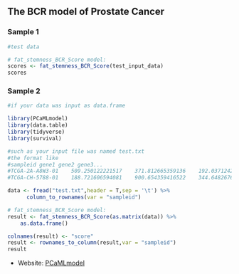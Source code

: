 ## **The BCR model of Prostate Cancer**
### Sample 1
```R
#test data

# fat_stemness_BCR_Score model:
scores <- fat_stemness_BCR_Score(test_input_data)
scores

```

### Sample 2
```R
#if your data was input as data.frame

library(PCaMLmodel)
library(data.table)
library(tidyverse)
library(survival)

#such as your input file was named test.txt
#the format like 
#sampleid gene1 gene2 gene3...
#TCGA-2A-A8W3-01	509.250122221517	371.812665359136	192.037124283762
#TCGA-CH-5788-01	188.721606594081	900.654359416522	344.648267600287

data <- fread("test.txt",header = T,sep = '\t') %>%
      column_to_rownames(var = "sampleid")

# fat_stemness_BCR_Score model:
result <- fat_stemness_BCR_Score(as.matrix(data)) %>%
	as.data.frame()

colnames(result) <- "score"
result <- rownames_to_column(result,var = "sampleid")
result
```
* Website: 
	[PCaMLmodel](http://www.dzwgylab.com/PCaMLmodel)
